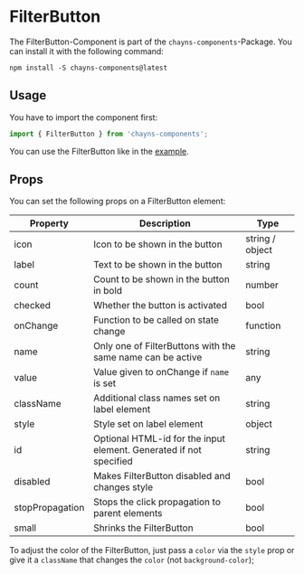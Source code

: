 # FilterButton

The FilterButton-Component is part of the `chayns-components`-Package. You can install it with the following command:

    npm install -S chayns-components@latest

## Usage

You have to import the component first:

```jsx harmony
import { FilterButton } from 'chayns-components';
```

You can use the FilterButton like in the [example](https://github.com/TobitSoftware/chayns-components/blob/master/examples/react-chayns-filterbutton/Example.jsx).

## Props

You can set the following props on a FilterButton element:

| Property        | Description                                                        | Type            |
| --------------- | ------------------------------------------------------------------ | --------------- |
| icon            | Icon to be shown in the button                                     | string / object |
| label           | Text to be shown in the button                                     | string          |
| count           | Count to be shown in the button in bold                            | number          |
| checked         | Whether the button is activated                                    | bool            |
| onChange        | Function to be called on state change                              | function        |
| name            | Only one of FilterButtons with the same name can be active         | string          |
| value           | Value given to onChange if `name` is set                           | any             |
| className       | Additional class names set on label element                        | string          |
| style           | Style set on label element                                         | object          |
| id              | Optional HTML-id for the input element. Generated if not specified | string          |
| disabled        | Makes FilterButton disabled and changes style                      | bool            |
| stopPropagation | Stops the click propagation to parent elements                     | bool            |
| small           | Shrinks the FilterButton                                           | bool            |

To adjust the color of the FilterButton, just pass a `color` via the `style` prop or give it a `className` that changes the `color` (not `background-color`);

